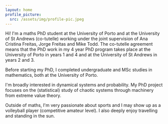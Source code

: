 ```yaml
---
layout: home
profile_picture:
  src: /assets/img/profile-pic.jpeg
---
```


<p> Hi! I'm a maths PhD student at the University of Porto and at the University of St Andrews (co-tutelle) working under the joint supervision of Ana Cristina Freitas, Jorge Freitas and Mike Todd. The co-tutelle agreement means that the PhD work in my 4 year PhD program takes place at the University of Porto in years 1 and 4 and at the University of St Andrews in years 2 and 3.</p>
  
<p> Before starting my PhD, I completed undergraduate and MSc studies in mathematics, both at the University of Porto.</p>
  
<p> I'm broadly interested in dynamical systems and probability. My PhD project focuses on the (statistical) study of chaotic systems through machinery from extreme value theory.</p>

<p> Outside of maths, I'm very passionate about sports and I may show up as a volleyball player (competitive amateur level). I also deeply enjoy travelling and standing in the sun.</p>


